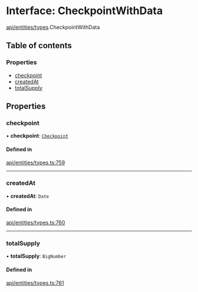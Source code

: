 # Interface: CheckpointWithData

[api/entities/types](../wiki/api.entities.types).CheckpointWithData

## Table of contents

### Properties

- [checkpoint](../wiki/api.entities.types.CheckpointWithData#checkpoint)
- [createdAt](../wiki/api.entities.types.CheckpointWithData#createdat)
- [totalSupply](../wiki/api.entities.types.CheckpointWithData#totalsupply)

## Properties

### checkpoint

• **checkpoint**: [`Checkpoint`](../wiki/api.entities.Checkpoint.Checkpoint)

#### Defined in

[api/entities/types.ts:759](https://github.com/PolymeshAssociation/polymesh-sdk/blob/fe2e6dd1/src/api/entities/types.ts#L759)

___

### createdAt

• **createdAt**: `Date`

#### Defined in

[api/entities/types.ts:760](https://github.com/PolymeshAssociation/polymesh-sdk/blob/fe2e6dd1/src/api/entities/types.ts#L760)

___

### totalSupply

• **totalSupply**: `BigNumber`

#### Defined in

[api/entities/types.ts:761](https://github.com/PolymeshAssociation/polymesh-sdk/blob/fe2e6dd1/src/api/entities/types.ts#L761)
